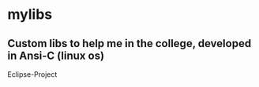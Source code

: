 <h1> mylibs </h1>
<h2>Custom libs to help me in the college, developed in Ansi-C (linux os)</h2>
<span>Eclipse-Project</span>
